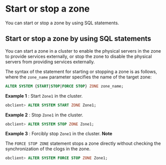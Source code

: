 Start or stop a zone 
=========================================

You can start or stop a zone by using SQL statements. 

Start or stop a zone by using SQL statements 
-----------------------------------------------------------------

You can start a zone in a cluster to enable the physical servers in the zone to provide services externally, or stop the zone to disable the physical servers from providing services externally. 

The syntax of the statement for starting or stopping a zone is as follows, where the `zone_name` parameter specifies the name of the target zone:

```sql
ALTER SYSTEM {START|STOP|FORCE STOP} ZONE zone_name;
```



**Example 1** : Start `Zone1` in the cluster. 

```sql
obclient> ALTER SYSTEM START ZONE Zone1;
```



**Example 2** : Stop `Zone1` in the cluster. 

```sql
obclient> ALTER SYSTEM STOP ZONE Zone1;
```



**Example 3** : Forcibly stop `Zone1` in the cluster. 
**Note**



The `FORCE STOP ZONE` statement stops a zone directly without checking the synchronization of the clogs in the zone.

```sql
obclient> ALTER SYSTEM FORCE STOP ZONE Zone1;
```



